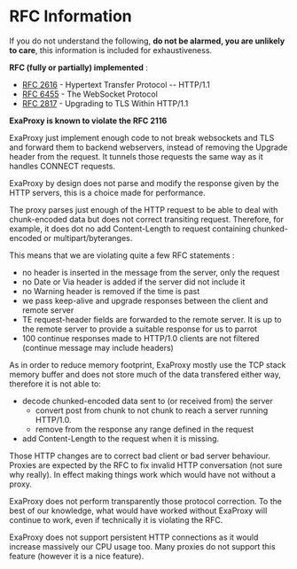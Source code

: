 # RFC Information #

If you do not understand the following, **do not be alarmed, you are unlikely to care**, this information is included for exhaustiveness.

**RFC (fully or partially) implemented** :
  * [RFC 2616](http://www.ietf.org/rfc/rfc2616.txt) - Hypertext Transfer Protocol -- HTTP/1.1
  * [RFC 6455](http://tools.ietf.org/html/rfc6455) - The WebSocket Protocol
  * [RFC 2817](http://tools.ietf.org/html/rfc2817) - Upgrading to TLS Within HTTP/1.1

**ExaProxy is known to violate the RFC 2116**

ExaProxy just implement enough code to not break websockets and TLS and forward them to backend webservers, instead of removing the Upgrade header from the request. It tunnels those requests the same way as it handles CONNECT requests.

ExaProxy by design does not parse and modify the response given by the HTTP servers, this is a choice made for performance.

The proxy parses just enough of the HTTP request to be able to deal with chunk-encoded data but does not correct transiting request. Therefore, for example, it does dot no add Content-Length to request containing chunked-encoded or multipart/byteranges.

This means that we are violating quite a few RFC statements :
  * no header is inserted in the message from the server, only the request
  * no Date or Via header is added if the server did not include it
  * no Warning header is removed if the time is past
  * we pass keep-alive and upgrade responses between the client and remote server
  * TE request-header fields are forwarded to the remote server. It is up to the remote server to provide a suitable response for us to parrot
  * 100 continue responses made to HTTP/1.0 clients are not filtered (continue message may include headers)

As in order to reduce memory footprint, ExaProxy mostly use the TCP stack memory buffer and does not store much of the data transfered either way, therefore it is not able to:
  * decode chunked-encoded data sent to (or received from) the server
    * convert post from chunk to not chunk to reach a server running HTTP/1.0.
    * remove from the response any range defined in the request
  * add Content-Length to the request when it is missing.

Those HTTP changes are to correct bad client or bad server behaviour. Proxies are expected by the RFC to fix invalid HTTP conversation (not sure why really). In effect making things work which would have not without a proxy.

ExaProxy does not perform transparently those protocol correction. To the best of our knowledge, what would have worked without ExaProxy will continue to work, even if technically it is violating the RFC.

ExaProxy does not support persistent HTTP connections as it would increase massively our CPU usage too. Many proxies do not support this feature (however it is a nice feature).
